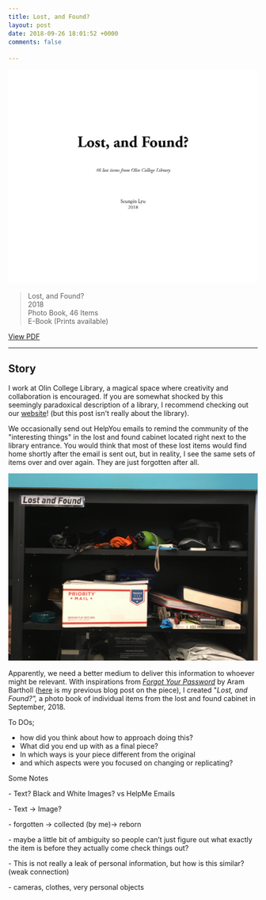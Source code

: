 ```yaml
---
title: Lost, and Found?
layout: post
date: 2018-09-26 18:01:52 +0000
comments: false

---
```

![](/uploads/lost_and_found.png)

> Lost, and Found?  
> 2018  
> Photo Book, 46 Items  
> E-Book (Prints available)

[View PDF](https://seungin-lyu.com/uploads/lost_and_found.pdf)

***

## Story

I work at Olin College Library, a magical space where creativity and collaboration is encouraged. If you are somewhat shocked by this seemingly paradoxical description of a library, I recommend checking out our [website](http://library.olin.edu/)! (but this post isn't really about the library).

We occasionally send out HelpYou emails to remind the community of the "interesting things" in the lost and found cabinet located right next to the library entrance. You would think that most of these lost items would find home shortly after the email is sent out, but in reality, I see the same sets of items over and over again. They are just forgotten after all.

![](/uploads/IMG_3413.jpg)

Apparently, we need a better medium to deliver this information to whoever might be relevant. With inspirations from [_Forgot Your Password_](https://arambartholl.com/forgot-your-password/) by Aram Bartholl ([here](https://seungin-lyu.com/2018/09/15/thoughts-on-forgot-your-password-by-aram-bartholl.html) is my previous blog post on the piece), I created "_Lost, and Found?",_ a photo book of individual items from the lost and found cabinet in September, 2018.

To DOs;

* how did you think about how to approach doing this?
* What did you end up with as a final piece?
* In which ways is your piece different from the original
* and which aspects were you focused on changing or replicating?

Some Notes

\- Text? Black and White Images? vs HelpMe Emails

\- Text -> Image?

\- forgotten -> collected (by me)-> reborn

\- maybe a little bit of ambiguity so people can’t just figure out what exactly the item is before they actually come check things out?

\- This is not really a leak of personal information, but how is this similar? (weak connection)

\- cameras, clothes, very personal objects